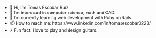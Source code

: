- 👋 Hi, I’m Tomas Escobar Ruiz!
- 👀 I’m interested in computer science, math and CAD.
- 🌱 I’m currently learning web development with Ruby on Rails.
- 📫 How to reach me: https://www.linkedin.com/in/tomasescobar0223/
- ⚡ Fun fact: I love to play and design guitars.

<!---
Tomasescobar1/Tomasescobar1 is a ✨ special ✨ repository because its `README.md` (this file) appears on your GitHub profile.
You can click the Preview link to take a look at your changes.
--->

